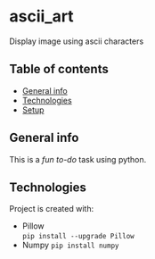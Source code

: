 # ascii_art
Display image using ascii characters  
## Table of contents
* [General info](#general-info)
* [Technologies](#technologies)
* [Setup](#setup)

## General info
This is a *fun to-do* task using python.
	
## Technologies
Project is created with:
* Pillow  
`pip install --upgrade Pillow`
* Numpy
`pip install numpy`
